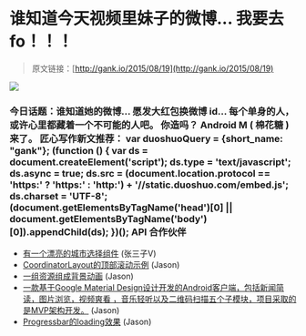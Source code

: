 # 谁知道今天视频里妹子的微博... 我要去 fo！！！

> 原文链接：[http://gank.io/2015/08/19](http://gank.io/2015/08/19)

![](http://ww1.sinaimg.cn/large/7a8aed7bgw1ev6jh1hbsgj20hr0qoq5s.jpg)

### 今日话题：谁知道她的微博... 愿发大红包换微博 id...                                                                        每个单身的人，或许心里都藏着一个不可能的人吧。                                                                                            你造吗？ Android M ( 棉花糖 )来了。                                                                                    匠心写作新文推荐：                                                                                var duoshuoQuery = {short_name: "gank"};    (function () {        var ds = document.createElement('script');        ds.type = 'text/javascript';        ds.async = true;        ds.src = (document.location.protocol == 'https:' ? 'https:' : 'http:') + '//static.duoshuo.com/embed.js';        ds.charset = 'UTF-8';        (document.getElementsByTagName('head')[0]        || document.getElementsByTagName('body')[0]).appendChild(ds);    })();                                API                            合作伙伴                                    

* [有一个漂亮的城市选择组件](https://github.com/gugalor/citylist) (张三子V)
* [CoordinatorLayout的顶部滚动示例](https://github.com/saulmm/CoordinatorLayoutExample) (Jason)
* [一组资源组成背景动画](https://github.com/tslamic/FancyBackground) (Jason)
* [一款基于Google Material Design设计开发的Android客户端，包括新闻简读，图片浏览，视频爽看 ，音乐轻听以及二维码扫描五个子模块，项目采取的是MVP架构开发。](https://github.com/SkillCollege/SimplifyReader) (Jason)
* [Progressbar的loading效果](https://github.com/Kyson/WhorlView) (Jason)


